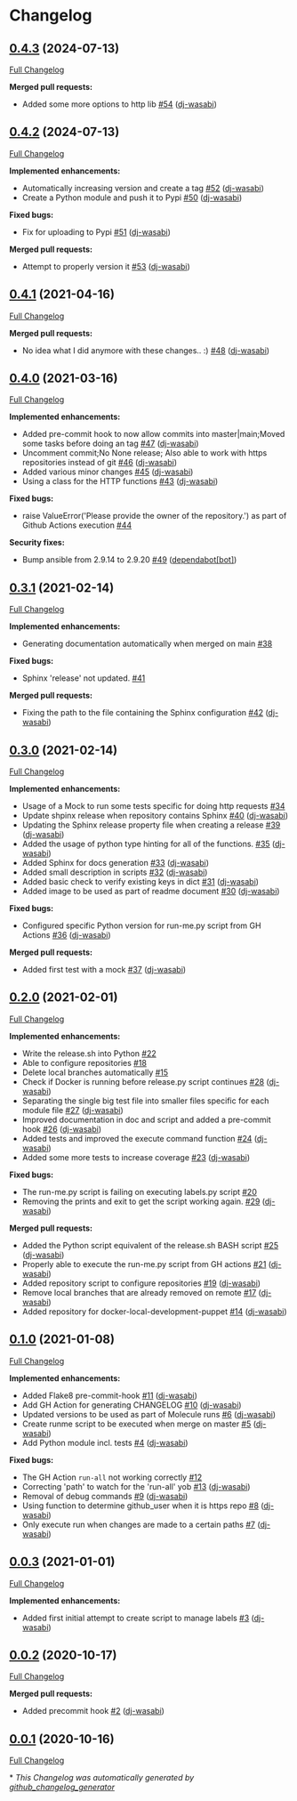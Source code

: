 # Changelog

## [0.4.3](https://github.com/dj-wasabi/dj-wasabi-release/tree/0.4.3) (2024-07-13)

[Full Changelog](https://github.com/dj-wasabi/dj-wasabi-release/compare/0.4.2...0.4.3)

**Merged pull requests:**

- Added some more options to http lib [\#54](https://github.com/dj-wasabi/dj-wasabi-release/pull/54) ([dj-wasabi](https://github.com/dj-wasabi))

## [0.4.2](https://github.com/dj-wasabi/dj-wasabi-release/tree/0.4.2) (2024-07-13)

[Full Changelog](https://github.com/dj-wasabi/dj-wasabi-release/compare/0.4.1...0.4.2)

**Implemented enhancements:**

- Automatically increasing version and create a tag [\#52](https://github.com/dj-wasabi/dj-wasabi-release/pull/52) ([dj-wasabi](https://github.com/dj-wasabi))
- Create a Python module and push it to Pypi [\#50](https://github.com/dj-wasabi/dj-wasabi-release/pull/50) ([dj-wasabi](https://github.com/dj-wasabi))

**Fixed bugs:**

- Fix for uploading to Pypi [\#51](https://github.com/dj-wasabi/dj-wasabi-release/pull/51) ([dj-wasabi](https://github.com/dj-wasabi))

**Merged pull requests:**

- Attempt to properly version it [\#53](https://github.com/dj-wasabi/dj-wasabi-release/pull/53) ([dj-wasabi](https://github.com/dj-wasabi))

## [0.4.1](https://github.com/dj-wasabi/dj-wasabi-release/tree/0.4.1) (2021-04-16)

[Full Changelog](https://github.com/dj-wasabi/dj-wasabi-release/compare/0.4.0...0.4.1)

**Merged pull requests:**

- No idea what I did anymore with these changes.. :\) [\#48](https://github.com/dj-wasabi/dj-wasabi-release/pull/48) ([dj-wasabi](https://github.com/dj-wasabi))

## [0.4.0](https://github.com/dj-wasabi/dj-wasabi-release/tree/0.4.0) (2021-03-16)

[Full Changelog](https://github.com/dj-wasabi/dj-wasabi-release/compare/0.3.1...0.4.0)

**Implemented enhancements:**

- Added pre-commit hook to now allow commits into master|main;Moved some tasks before doing an tag [\#47](https://github.com/dj-wasabi/dj-wasabi-release/pull/47) ([dj-wasabi](https://github.com/dj-wasabi))
- Uncomment commit;No None release; Also able to work with https repositories instead of git [\#46](https://github.com/dj-wasabi/dj-wasabi-release/pull/46) ([dj-wasabi](https://github.com/dj-wasabi))
- Added various minor changes [\#45](https://github.com/dj-wasabi/dj-wasabi-release/pull/45) ([dj-wasabi](https://github.com/dj-wasabi))
- Using a class for the HTTP functions [\#43](https://github.com/dj-wasabi/dj-wasabi-release/pull/43) ([dj-wasabi](https://github.com/dj-wasabi))

**Fixed bugs:**

- raise ValueError\('Please provide the owner of the repository.'\) as part of Github Actions execution [\#44](https://github.com/dj-wasabi/dj-wasabi-release/issues/44)

**Security fixes:**

- Bump ansible from 2.9.14 to 2.9.20 [\#49](https://github.com/dj-wasabi/dj-wasabi-release/pull/49) ([dependabot[bot]](https://github.com/apps/dependabot))

## [0.3.1](https://github.com/dj-wasabi/dj-wasabi-release/tree/0.3.1) (2021-02-14)

[Full Changelog](https://github.com/dj-wasabi/dj-wasabi-release/compare/0.3.0...0.3.1)

**Implemented enhancements:**

- Generating documentation automatically when merged on main [\#38](https://github.com/dj-wasabi/dj-wasabi-release/issues/38)

**Fixed bugs:**

- Sphinx 'release' not updated. [\#41](https://github.com/dj-wasabi/dj-wasabi-release/issues/41)

**Merged pull requests:**

- Fixing the path to the file containing the Sphinx configuration [\#42](https://github.com/dj-wasabi/dj-wasabi-release/pull/42) ([dj-wasabi](https://github.com/dj-wasabi))

## [0.3.0](https://github.com/dj-wasabi/dj-wasabi-release/tree/0.3.0) (2021-02-14)

[Full Changelog](https://github.com/dj-wasabi/dj-wasabi-release/compare/0.2.0...0.3.0)

**Implemented enhancements:**

- Usage of a Mock to run some tests specific for doing http requests [\#34](https://github.com/dj-wasabi/dj-wasabi-release/issues/34)
- Update shpinx release when repository contains Sphinx [\#40](https://github.com/dj-wasabi/dj-wasabi-release/pull/40) ([dj-wasabi](https://github.com/dj-wasabi))
- Updating the Sphinx release property file when creating a release [\#39](https://github.com/dj-wasabi/dj-wasabi-release/pull/39) ([dj-wasabi](https://github.com/dj-wasabi))
- Added the usage of python type hinting for all of the functions. [\#35](https://github.com/dj-wasabi/dj-wasabi-release/pull/35) ([dj-wasabi](https://github.com/dj-wasabi))
- Added Sphinx for docs generation [\#33](https://github.com/dj-wasabi/dj-wasabi-release/pull/33) ([dj-wasabi](https://github.com/dj-wasabi))
- Added small description in scripts [\#32](https://github.com/dj-wasabi/dj-wasabi-release/pull/32) ([dj-wasabi](https://github.com/dj-wasabi))
- Added basic check to verify existing keys in dict [\#31](https://github.com/dj-wasabi/dj-wasabi-release/pull/31) ([dj-wasabi](https://github.com/dj-wasabi))
- Added image to be used as part of readme document [\#30](https://github.com/dj-wasabi/dj-wasabi-release/pull/30) ([dj-wasabi](https://github.com/dj-wasabi))

**Fixed bugs:**

- Configured specific Python version for run-me.py script from GH Actions [\#36](https://github.com/dj-wasabi/dj-wasabi-release/pull/36) ([dj-wasabi](https://github.com/dj-wasabi))

**Merged pull requests:**

- Added first test with a mock [\#37](https://github.com/dj-wasabi/dj-wasabi-release/pull/37) ([dj-wasabi](https://github.com/dj-wasabi))

## [0.2.0](https://github.com/dj-wasabi/dj-wasabi-release/tree/0.2.0) (2021-02-01)

[Full Changelog](https://github.com/dj-wasabi/dj-wasabi-release/compare/0.1.0...0.2.0)

**Implemented enhancements:**

- Write the release.sh into Python [\#22](https://github.com/dj-wasabi/dj-wasabi-release/issues/22)
- Able to configure repositories [\#18](https://github.com/dj-wasabi/dj-wasabi-release/issues/18)
- Delete local branches automatically [\#15](https://github.com/dj-wasabi/dj-wasabi-release/issues/15)
- Check if Docker is running before release.py script continues [\#28](https://github.com/dj-wasabi/dj-wasabi-release/pull/28) ([dj-wasabi](https://github.com/dj-wasabi))
- Separating the single big test file into smaller files specific for each module file [\#27](https://github.com/dj-wasabi/dj-wasabi-release/pull/27) ([dj-wasabi](https://github.com/dj-wasabi))
- Improved documentation in doc and script and added a pre-commit hook [\#26](https://github.com/dj-wasabi/dj-wasabi-release/pull/26) ([dj-wasabi](https://github.com/dj-wasabi))
- Added tests and improved the execute command function [\#24](https://github.com/dj-wasabi/dj-wasabi-release/pull/24) ([dj-wasabi](https://github.com/dj-wasabi))
- Added some more tests to increase coverage [\#23](https://github.com/dj-wasabi/dj-wasabi-release/pull/23) ([dj-wasabi](https://github.com/dj-wasabi))

**Fixed bugs:**

- The run-me.py script is failing on executing labels.py script [\#20](https://github.com/dj-wasabi/dj-wasabi-release/issues/20)
- Removing the prints and exit to get the script working again. [\#29](https://github.com/dj-wasabi/dj-wasabi-release/pull/29) ([dj-wasabi](https://github.com/dj-wasabi))

**Merged pull requests:**

- Added the Python script equivalent of the release.sh BASH script [\#25](https://github.com/dj-wasabi/dj-wasabi-release/pull/25) ([dj-wasabi](https://github.com/dj-wasabi))
- Properly able to execute the run-me.py script from GH actions  [\#21](https://github.com/dj-wasabi/dj-wasabi-release/pull/21) ([dj-wasabi](https://github.com/dj-wasabi))
- Added repository script to configure repositories [\#19](https://github.com/dj-wasabi/dj-wasabi-release/pull/19) ([dj-wasabi](https://github.com/dj-wasabi))
- Remove local branches that are already removed on remote [\#17](https://github.com/dj-wasabi/dj-wasabi-release/pull/17) ([dj-wasabi](https://github.com/dj-wasabi))
- Added repository for docker-local-development-puppet [\#14](https://github.com/dj-wasabi/dj-wasabi-release/pull/14) ([dj-wasabi](https://github.com/dj-wasabi))

## [0.1.0](https://github.com/dj-wasabi/dj-wasabi-release/tree/0.1.0) (2021-01-08)

[Full Changelog](https://github.com/dj-wasabi/dj-wasabi-release/compare/0.0.3...0.1.0)

**Implemented enhancements:**

- Added Flake8 pre-commit-hook [\#11](https://github.com/dj-wasabi/dj-wasabi-release/pull/11) ([dj-wasabi](https://github.com/dj-wasabi))
- Add GH Action for generating CHANGELOG [\#10](https://github.com/dj-wasabi/dj-wasabi-release/pull/10) ([dj-wasabi](https://github.com/dj-wasabi))
- Updated versions to be used as part of Molecule runs [\#6](https://github.com/dj-wasabi/dj-wasabi-release/pull/6) ([dj-wasabi](https://github.com/dj-wasabi))
- Create runme script to be executed when merge on master [\#5](https://github.com/dj-wasabi/dj-wasabi-release/pull/5) ([dj-wasabi](https://github.com/dj-wasabi))
- Add Python module incl. tests [\#4](https://github.com/dj-wasabi/dj-wasabi-release/pull/4) ([dj-wasabi](https://github.com/dj-wasabi))

**Fixed bugs:**

- The GH Action `run-all` not working correctly [\#12](https://github.com/dj-wasabi/dj-wasabi-release/issues/12)
- Correcting 'path' to watch for the 'run-all' yob [\#13](https://github.com/dj-wasabi/dj-wasabi-release/pull/13) ([dj-wasabi](https://github.com/dj-wasabi))
- Removal of debug commands [\#9](https://github.com/dj-wasabi/dj-wasabi-release/pull/9) ([dj-wasabi](https://github.com/dj-wasabi))
- Using function to determine github\_user when it is https repo [\#8](https://github.com/dj-wasabi/dj-wasabi-release/pull/8) ([dj-wasabi](https://github.com/dj-wasabi))
- Only execute run when changes are made to a certain paths [\#7](https://github.com/dj-wasabi/dj-wasabi-release/pull/7) ([dj-wasabi](https://github.com/dj-wasabi))

## [0.0.3](https://github.com/dj-wasabi/dj-wasabi-release/tree/0.0.3) (2021-01-01)

[Full Changelog](https://github.com/dj-wasabi/dj-wasabi-release/compare/0.0.2...0.0.3)

**Implemented enhancements:**

- Added first initial attempt to create script to manage labels [\#3](https://github.com/dj-wasabi/dj-wasabi-release/pull/3) ([dj-wasabi](https://github.com/dj-wasabi))

## [0.0.2](https://github.com/dj-wasabi/dj-wasabi-release/tree/0.0.2) (2020-10-17)

[Full Changelog](https://github.com/dj-wasabi/dj-wasabi-release/compare/0.0.1...0.0.2)

**Merged pull requests:**

- Added precommit hook [\#2](https://github.com/dj-wasabi/dj-wasabi-release/pull/2) ([dj-wasabi](https://github.com/dj-wasabi))

## [0.0.1](https://github.com/dj-wasabi/dj-wasabi-release/tree/0.0.1) (2020-10-16)

[Full Changelog](https://github.com/dj-wasabi/dj-wasabi-release/compare/cd59e724928d6eb8ff0a701f36835dc28202b9ef...0.0.1)



\* *This Changelog was automatically generated by [github_changelog_generator](https://github.com/github-changelog-generator/github-changelog-generator)*
